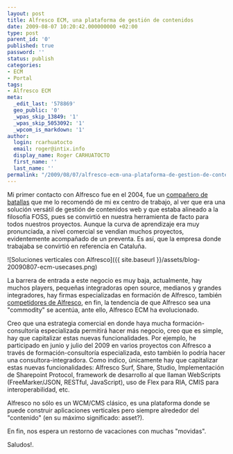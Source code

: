 ```yaml
---
layout: post
title: Alfresco ECM, una plataforma de gestión de contenidos
date: 2009-08-07 10:20:42.000000000 +02:00
type: post
parent_id: '0'
published: true
password: ''
status: publish
categories:
- ECM
- Portal
tags:
- Alfresco ECM
meta:
  _edit_last: '578869'
  geo_public: '0'
  _wpas_skip_13849: '1'
  _wpas_skip_5053092: '1'
  _wpcom_is_markdown: '1'
author:
  login: rcarhuatocto
  email: roger@intix.info
  display_name: Roger CARHUATOCTO
  first_name: ''
  last_name: ''
permalink: "/2009/08/07/alfresco-ecm-una-plataforma-de-gestion-de-contenidos/"
---
```

Mi primer contacto con Alfresco fue en el 2004, fue un [compañero de batallas](http://asdelivered.blogspot.com "El Alquimista") que me lo recomendó de mi ex centro de trabajo, al ver que era una solución versátil de gestión de contenidos web y que estaba alineado a la filosofía FOSS, pues se convirtió en nuestra herramienta de facto para todos nuestros proyectos. Aunque la curva de aprendizaje era muy pronunciada, a nivel comercial se vendian muchos proyectos, evidentemente acompañado de un preventa. Es así, que la empresa donde trabajaba se convirtió en referencia en Cataluña.

  


![Soluciones verticales con Alfresco]({{ site.baseurl }}/assets/blog-20090807-ecm-usecases.png)  
  


  


La barrera de entrada a este negocio es muy baja, actualmente, hay muchos players, pequeñas integradoras open source, medianos y grandes integradores, hay firmas especializadas en formación de Alfresco, también [competidores de Alfresco](http://www.nuxeo.com/ "Nuxeo"), en fin, la tendencia de que Alfresco sea una "commodity" se acentúa, ante ello, Alfresco ECM ha evolucionado.

  


Creo que una estrategia comercial en donde haya mucha formación-consultoría especializada permitirá hacer más negocio, creo que es simple, hay que capitalizar estas nuevas funcionalidades. Por ejemplo, he participado en junio y julio del 2009 en varios proyectos con Alfresco a través de formación-consultoría especializada, esto también lo podría hacer una consultora-integradora. Como indico, únicamente hay que capitalizar estas nuevas funcionalidades: Alfresco Surf, Share, Studio, Implementación de Sharepoint Protocol, framework de desarrollo al que llaman WebScripts (FreeMarker/JSON, RESTful, JavaScript), uso de Flex para RIA, CMIS para interoperabilidad, etc.

  


Alfresco no sólo es un WCM/CMS clásico, es una plataforma donde se puede construir aplicaciones verticales pero siempre alrededor del "contenido" (en su máximo significado: asset?).

  


En fin, nos espera un restorno de vacaciones con muchas "movidas".

  


Saludos!.

  

